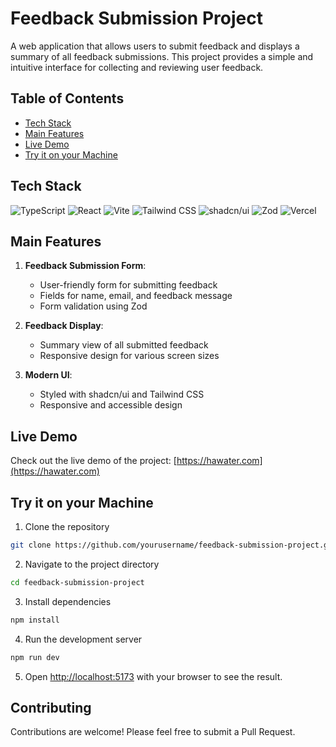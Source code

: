 # Feedback Submission Project

A web application that allows users to submit feedback and displays a summary of all feedback submissions. This project provides a simple and intuitive interface for collecting and reviewing user feedback.

## Table of Contents

- [Tech Stack](#tech-stack)
- [Main Features](#main-features)
- [Live Demo](#live-demo)
- [Try it on your Machine](#try-it-on-your-machine)

## Tech Stack

![TypeScript](https://img.shields.io/badge/typescript-%23007ACC.svg?style=for-the-badge&logo=typescript&logoColor=white)
![React](https://img.shields.io/badge/react-%2320232a.svg?style=for-the-badge&logo=react&logoColor=%2361DAFB)
![Vite](https://img.shields.io/badge/vite-%23646CFF.svg?style=for-the-badge&logo=vite&logoColor=white)
![Tailwind CSS](https://img.shields.io/badge/tailwindcss-%2338B2AC.svg?style=for-the-badge&logo=tailwind-css&logoColor=white)
![shadcn/ui](https://img.shields.io/badge/shadcn%2Fui-000000?style=for-the-badge&logo=shadcnui&logoColor=white)
![Zod](https://img.shields.io/badge/zod-3068CE?style=for-the-badge&logo=zod&logoColor=white)
![Vercel](https://img.shields.io/badge/vercel-%23000000.svg?style=for-the-badge&logo=vercel&logoColor=white)

## Main Features

1. **Feedback Submission Form**: 
   - User-friendly form for submitting feedback
   - Fields for name, email, and feedback message
   - Form validation using Zod

2. **Feedback Display**:
   - Summary view of all submitted feedback
   - Responsive design for various screen sizes

3. **Modern UI**:
   - Styled with shadcn/ui and Tailwind CSS
   - Responsive and accessible design

## Live Demo

Check out the live demo of the project: [https://hawater.com](https://hawater.com)

## Try it on your Machine

1. Clone the repository
```bash
git clone https://github.com/yourusername/feedback-submission-project.git
```

2. Navigate to the project directory
```bash
cd feedback-submission-project
```

3. Install dependencies
```bash
npm install
```

4. Run the development server
```bash
npm run dev
```

5. Open [http://localhost:5173](http://localhost:5173) with your browser to see the result.

## Contributing

Contributions are welcome! Please feel free to submit a Pull Request.